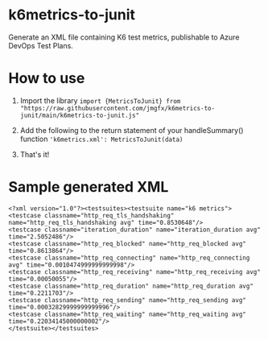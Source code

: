 # k6metrics-to-junit
Generate an XML file containing K6 test metrics, publishable to Azure DevOps Test Plans.

# How to use
1. Import the library
`import {MetricsToJunit} from "https://raw.githubusercontent.com/jmgfx/k6metrics-to-junit/main/k6metrics-to-junit.js"`

2. Add the following to the return statement of your handleSummary() function
`'k6metrics.xml': MetricsToJunit(data)`

3. That's it!

# Sample generated XML
```
<?xml version="1.0"?><testsuites><testsuite name="k6 metrics">
<testcase classname="http_req_tls_handshaking" name="http_req_tls_handshaking avg" time="0.8530648"/>
<testcase classname="iteration_duration" name="iteration_duration avg" time="2.5052486"/>
<testcase classname="http_req_blocked" name="http_req_blocked avg" time="0.8613864"/>
<testcase classname="http_req_connecting" name="http_req_connecting avg" time="0.0010474999999999998"/>
<testcase classname="http_req_receiving" name="http_req_receiving avg" time="0.00050055"/>
<testcase classname="http_req_duration" name="http_req_duration avg" time="0.2211703"/>
<testcase classname="http_req_sending" name="http_req_sending avg" time="0.00032829999999999996"/>
<testcase classname="http_req_waiting" name="http_req_waiting avg" time="0.22034145000000002"/>
</testsuite></testsuites>
```

